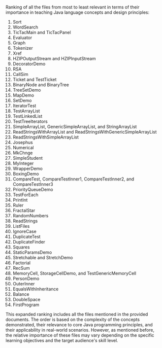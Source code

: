 Ranking of all the files from most to least relevant in terms of their importance in teaching Java language concepts and design principles:

1. Sort
2. WordSearch
3. TicTacMain and TicTacPanel
4. Evaluator
5. Graph
6. Tokenizer
7. Xref
8. HZIPOutputStream and HZIPInputStream
9. DecoratorDemo
10. RSA
11. CallSim
12. Ticket and TestTicket
13. BinaryNode and BinaryTree
14. TreeSetDemo
15. MapDemo
16. SetDemo
17. IteratorTest
18. TestArrayList
19. TestLinkedList
20. TestTreeIterators
21. SimpleArrayList, GenericSimpleArrayList, and StringArrayList
22. ReadStringsWithArrayList and ReadStringsWithGenericSimpleArrayList
23. ReadStringsWithSimpleArrayList
24. Josephus
25. Numerical
26. MkChnge
27. SimpleStudent
28. MyInteger
29. WrapperDemo
30. BoxingDemo
31. CompareTest, CompareTestInner1, CompareTestInner2, and CompareTestInner3
32. PriorityQueueDemo
33. TestForEach
34. PrintInt
35. Ruler
36. FractalStar
37. RandomNumbers
38. ReadStrings
39. ListFiles
40. IgnoreCase
41. DuplicateTest
42. DuplicateFinder
43. Squares
44. StaticParamsDemo
45. Stretchable and StretchDemo
46. Factorial
47. RecSum
48. MemoryCell, StorageCellDemo, and TestGenericMemoryCell
49. PersonDemo
50. OuterInner
51. EqualsWithInheritance
52. Balance
53. DoubleSpace
54. FirstProgram

This expanded ranking includes all the files mentioned in the provided documents. The order is based on the complexity of the concepts demonstrated, their relevance to core Java programming principles, and their applicability in real-world scenarios. However, as mentioned before, the relative importance of these files may vary depending on the specific learning objectives and the target audience's skill level.